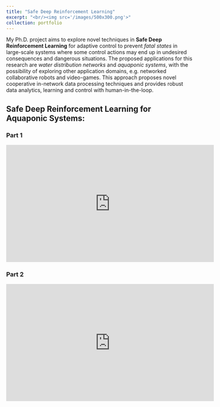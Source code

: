 ```yaml
---
title: "Safe Deep Reinforcement Learning"
excerpt: "<br/><img src='/images/500x300.png'>"
collection: portfolio
---
```


My Ph.D. project aims to explore novel techniques in **Safe Deep Reinforcement Learning** for adaptive control to prevent *fatal states* in large-scale systems where some control actions may end up in undesired consequences and dangerous situations. The proposed applications for this research are *water distribution networks* and *aquaponic systems*, with the possibility of exploring other application domains, e.g. networked collaborative robots and video-games. This approach proposes novel cooperative in-network data processing techniques and provides robust data analytics, learning and control with human-in-the-loop. 

## Safe Deep Reinforcement Learning for Aquaponic Systems: 

### Part 1
<iframe width="560" height="315" src="https://www.youtube.com/embed/qaEmzZkS7Ek" frameborder="0" allow="accelerometer; autoplay; clipboard-write; encrypted-media; gyroscope; picture-in-picture" allowfullscreen></iframe>

### Part 2
<iframe width="560" height="315" src="https://www.youtube.com/embed/u-Yocxm13_g" frameborder="0" allow="accelerometer; autoplay; clipboard-write; encrypted-media; gyroscope; picture-in-picture" allowfullscreen></iframe>